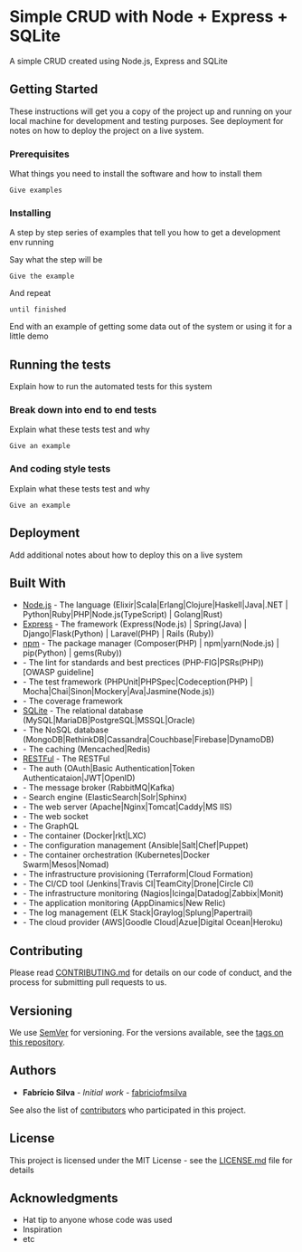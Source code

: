 # Simple CRUD with Node + Express + SQLite

A simple CRUD created using Node.js, Express and SQLite

## Getting Started

These instructions will get you a copy of the project up and running on your local machine for development and testing purposes. See deployment for notes on how to deploy the project on a live system.

### Prerequisites

What things you need to install the software and how to install them

```
Give examples
```

### Installing

A step by step series of examples that tell you how to get a development env running

Say what the step will be

```
Give the example
```

And repeat

```
until finished
```

End with an example of getting some data out of the system or using it for a little demo

## Running the tests

Explain how to run the automated tests for this system

### Break down into end to end tests

Explain what these tests test and why

```
Give an example
```

### And coding style tests

Explain what these tests test and why

```
Give an example
```

## Deployment

Add additional notes about how to deploy this on a live system

## Built With

* [Node.js](https://nodejs.org/) - The language (Elixir|Scala|Erlang|Clojure|Haskell|Java|.NET | Python|Ruby|PHP|Node.js(TypeScript) | Golang|Rust)
* [Express](#) - The framework (Express(Node.js) | Spring(Java) | Django|Flask(Python) | Laravel(PHP) | Rails (Ruby))
* [npm](https://www.npmjs.com/) - The package manager (Composer(PHP) | npm|yarn(Node.js) | pip(Python) | gems(Ruby))
* [](#) - The lint for standards and best prectices (PHP-FIG|PSRs(PHP)) [OWASP guideline]
* [](#) - The test framework (PHPUnit|PHPSpec|Codeception(PHP) | Mocha|Chai|Sinon|Mockery|Ava|Jasmine(Node.js))
* [](#) - The coverage framework
* [SQLite](https://www.sqlite.org/) - The relational database (MySQL|MariaDB|PostgreSQL|MSSQL|Oracle)
* [](#) - The NoSQL database (MongoDB|RethinkDB|Cassandra|Couchbase|Firebase|DynamoDB)
* [](#) - The caching (Mencached|Redis)
* [RESTFul]() - The RESTFul
* [](#) - The auth (OAuth|Basic Authentication|Token Authenticataion|JWT|OpenID)
* [](#) - The message broker (RabbitMQ|Kafka)
* [](#) - Search engine (ElasticSearch|Solr|Sphinx)
* [](#) - The web server (Apache|Nginx|Tomcat|Caddy|MS IIS)
* [](#) - The web socket
* [](#) - The GraphQL
* [](#) - The container (Docker|rkt|LXC)
* [](#) - The configuration management (Ansible|Salt|Chef|Puppet)
* [](#) - The container orchestration (Kubernetes|Docker Swarm|Mesos|Nomad)
* [](#) - The infrastructure provisioning (Terraform|Cloud Formation)
* [](#) - The CI/CD tool (Jenkins|Travis CI|TeamCity|Drone|Circle CI)
* [](#) - The infrastructure monitoring (Nagios|Icinga|Datadog|Zabbix|Monit)
* [](#) - The application monitoring (AppDinamics|New Relic)
* [](#) - The log management (ELK Stack|Graylog|Splung|Papertrail)
* [](#) - The cloud provider (AWS|Goodle Cloud|Azue|Digital Ocean|Heroku)

## Contributing

Please read [CONTRIBUTING.md](https://gist.github.com/PurpleBooth/b24679402957c63ec426) for details on our code of conduct, and the process for submitting pull requests to us.

## Versioning

We use [SemVer](http://semver.org/) for versioning. For the versions available, see the [tags on this repository](https://github.com/your/project/tags). 

## Authors

* **Fabrício Silva** - *Initial work* - [fabriciofmsilva](https://github.com/fabriciofmsilva)

See also the list of [contributors](https://github.com/your/project/contributors) who participated in this project.

## License

This project is licensed under the MIT License - see the [LICENSE.md](LICENSE.md) file for details

## Acknowledgments

* Hat tip to anyone whose code was used
* Inspiration
* etc
